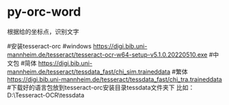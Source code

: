 # py-orc-word
根据给的坐标点，识别文字

#安装tesseract-orc
#windows
https://digi.bib.uni-mannheim.de/tesseract/tesseract-ocr-w64-setup-v5.1.0.20220510.exe
#中文包
#简体
https://digi.bib.uni-mannheim.de/tesseract/tessdata_fast/chi_sim.traineddata
#繁体
https://digi.bib.uni-mannheim.de/tesseract/tessdata_fast/chi_tra.traineddata
#下载好的语言包放到tesseract-orc安装目录tessdata文件夹下
比如：D:\Tesseract-OCR\tessdata